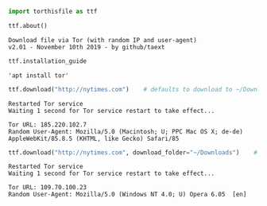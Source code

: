 

```python
import torthisfile as ttf
```


```python
ttf.about()
```

    Download file via Tor (with random IP and user-agent)
    v2.01 - November 10th 2019 - by github/taext



```python
ttf.installation_guide
```




    'apt install tor'




```python
ttf.download("http://nytimes.com")    # defaults to download to ~/Downloads/
```

    
    Restarted Tor service
    Waiting 1 second for Tor service restart to take effect...
    
    Tor URL: 185.220.102.7
    Random User-Agent: Mozilla/5.0 (Macintosh; U; PPC Mac OS X; de-de) AppleWebKit/85.8.5 (KHTML, like Gecko) Safari/85
    



```python
ttf.download("http://nytimes.com", download_folder="~/Downloads")    # optionally specify download_folder
```

    
    Restarted Tor service
    Waiting 1 second for Tor service restart to take effect...
    
    Tor URL: 109.70.100.23
    Random User-Agent: Mozilla/5.0 (Windows NT 4.0; U) Opera 6.05  [en]
    


